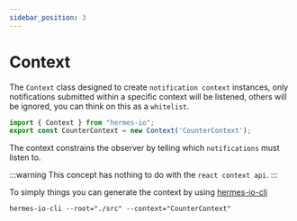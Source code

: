```yaml
---
sidebar_position: 3
---
```


# Context
The `Context` class designed to create `notification context` instances, only notifications submitted within a specific context will be listened, others will be ignored, you can think on this as a `whitelist`. 

```javascript
import { Context } from "hermes-io";
export const CounterContext = new Context('CounterContext');
```

The context constrains the observer by telling which `notifications` must listen to.

:::warning
This concept has nothing to do with the `react context api`.
:::

To simply things you can generate the context by using [hermes-io-cli](https://www.npmjs.com/package/hermes-io-cli#context)
```
hermes-io-cli --root="./src" --context="CounterContext"
```
